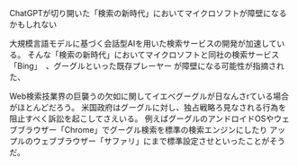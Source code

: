 ChatGPTが切り開いた「検索の新時代」においてマイクロソフトが障壁になるかもしれない

大規模言語モデルに基づく会話型AIを用いた検索サービスの開発が加速している。
そんな「検索の新時代」においてマイクロソフトと同社の検索サービス「Bing」　、グーグルといった既存プレーヤー
が障壁になる可能性が指摘された、

Web検索技業界の巨襲うの欠如に関してイエベグーグルが日なんさrている場合がほとんどだろう。
米国政府はグーグルに対し、独占戦略ろ見なされる行為を阻止すべく訴訟を起こしてさえいる。
例えばグーグルのアンドロイドOSやウェブブラウザー「Chrome」でグーグル検索を標準の検索エンジンにしたり
アップルのウェブブラウザー「サファリ」にまで標準設定させといったことがそうだ。
